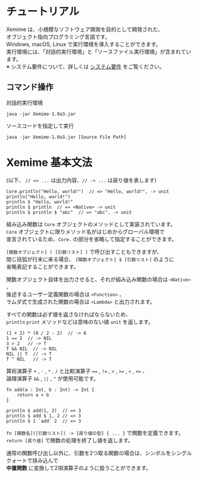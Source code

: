# チュートリアル

Xemime は、小規模なソフトウェア開発を目的として開発された、<br>
オブジェクト指向プログラミング言語です。<br>
Windows, macOS, Linux で実行環境を導入することができます。<br>
実行環境には、「対話的実行環境」と「ソースファイル実行環境」が含まれています。<br>
※ システム要件について、詳しくは [システム要件](system-requirements.html) をご覧ください。

## コマンド操作

対話的実行環境
```
java -jar Xemime-1.0a3.jar
```

ソースコードを指定して実行
```
java -jar Xemime-1.0a3.jar [Source File Path]
```

# Xemime 基本文法

(以下、 ``// => ...`` は出力内容、``// -> ...`` は戻り値を表します)

```
Core.println("Hello, world!")  // => "Hello, world!", -> unit
println("Hello, world!")
println $ "Hello, world!"
println $ println  // => <Native> -> unit
println $ println $ "abc"  // => "abc", -> unit
```

組み込み関数は ``Core`` オブジェクトのメソッドとして実装されています。<br>
``Core`` オブジェクトに限りメソッド名がはじめからグローバル環境で<br>
宣言されているため、``Core.`` の部分を省略して指定することができます。

``[関数オブジェクト] ( [引数リスト] )`` で呼び出すこともできますが、<br>
閉じ括弧が行末に来る場合、 ``[関数オブジェクト] $ [引数リスト]`` のように<br>
省略表記することができます。

関数オブジェクト自体を出力させると、それが組み込み関数の場合は ``<Native>`` 、  
後述するユーザー定義関数の場合は ``<Function>`` 、   
ラムダ式で生成された関数の場合は ``<Lambda>`` と出力されます。

すべての関数は必ず値を返さなければならないため、  
``println`` ``print`` メソッドなどは意味のない値 ``unit`` を返します。

```
(1 + 2) * (8 / 2 - 2)  // -> 6
1 == 2  // -> NIL
3 > 2   // -> T
T && NIL  // -> NIL
NIL || T  // -> T
T ^ NIL   // -> T
```

算術演算子 ``+`` , ``-`` , ``*`` , ``/`` と比較演算子 ``==`` , ``!=`` , ``>`` , ``>=`` , ``<`` , ``<=`` 、<br>
論理演算子 ``&&`` , ``||`` , ``^`` が使用可能です。

```
fn add(a : Int, b : Int) -> Int {
    return a + b
}

println $ add(1, 2)  // => 3
println $ add $ 1, 2 // => 3
println $ 1 `add` 2  // => 3
```

``fn [関数名]([引数リスト]) -> [戻り値の型] { ... }`` で関数を定義できます。<br>
``return [戻り値]`` で関数の処理を終了し値を返します。<br>

通常の関数呼び出し以外に、引数を2つ取る関数の場合は、シンボルをシングルクォートで挟み込んで  
**中置関数** に変換して2項演算子のように扱うことができます。
